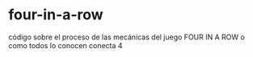 # four-in-a-row
código sobre el proceso de las mecánicas del juego FOUR IN A ROW o como todos lo conocen conecta 4
